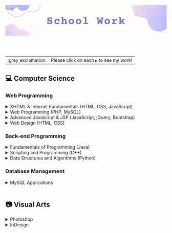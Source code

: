 ![](https://github.com/jeyla380/school_work/blob/main/images/new_schoolwork.png)

<br>
<br>

<div align="center">
 <table>
  <tr>
   <td>:grey_exclamation:</td>
   <td>Please click on each <code>&#x25B6;</code> to see my work!</td>
  </tr>
 </table>
</div>


## 💻 Computer Science

### Web Programming

<details>
  <summary>XHTML & Internet Fundamentals (HTML, CSS, JavaScript)</summary>
  
  |Assignments | Projects |
  | :--: | :--: |
  | [Image Map](https://github.com/jeyla380/school_work/tree/main/web_programming/xhtml_fundamentals/image_map) | [Bootstrap](https://github.com/jeyla380/school_work/tree/main/web_programming/xhtml_fundamentals/bootstrap) |
  | [Superheroes](https://github.com/jeyla380/school_work/tree/main/web_programming/xhtml_fundamentals/superheroes) | [Guessing Game](https://github.com/jeyla380/school_work/tree/main/web_programming/xhtml_fundamentals/guess) |
  |  | [Little Boxes](https://github.com/jeyla380/school_work/tree/main/web_programming/xhtml_fundamentals/little_boxes) |
  |  | [Lottery](https://github.com/jeyla380/school_work/tree/main/web_programming/xhtml_fundamentals/lottery) |
  |  | [Mad-Lib](https://github.com/jeyla380/school_work/tree/main/web_programming/xhtml_fundamentals/mad_lib) |
  |  | [Pizza-One](https://github.com/jeyla380/school_work/tree/main/web_programming/xhtml_fundamentals/pizza_one) |
  |  | [Pizza-Two](https://github.com/jeyla380/school_work/tree/main/web_programming/xhtml_fundamentals/pizza_two) |
  |  | [Tic-Tac-Toe](https://github.com/jeyla380/school_work/tree/main/web_programming/xhtml_fundamentals/tic_tac_toe) |
  
</details>

<details>
  <summary>Web Programming (PHP, MySQL)</summary>
  
  | Projects |
  | :--: |
  | [Hello World](https://github.com/jeyla380/school_work/tree/main/web_programming/web_programming/Hello_World) |
  | [Javascript Validation](https://github.com/jeyla380/school_work/tree/main/web_programming/web_programming/JavascriptValidation) |
  | [SQL Form](https://github.com/jeyla380/school_work/tree/main/web_programming/web_programming/MySQLForm) |
  | [Planet Form](https://github.com/jeyla380/school_work/tree/main/web_programming/web_programming/Planet_Forms) |
  | [eCommerce](https://github.com/jeyla380/school_work/tree/main/web_programming/web_programming/eCommerce) |
  | [PHP-One](https://github.com/jeyla380/school_work/tree/main/web_programming/web_programming/php_one) |
  
</details>


<details>
  <summary>Advanced Javascript & JSP (JavaScript, jQuery, Bootstrap)</summary>
  
  | Projects |
  | :--: |
  | [Javascript Refresher](https://github.com/jeyla380/school_work/tree/main/web_programming/advanced_javascript/H1) |
  | [Book Search](https://github.com/jeyla380/school_work/tree/main/web_programming/advanced_javascript/H2) |
  | [Carousel](https://github.com/jeyla380/school_work/tree/main/web_programming/advanced_javascript/H3) |
  | [JQuery Intro](https://github.com/jeyla380/school_work/tree/main/web_programming/advanced_javascript/H4) |
  | [JQuery Website](https://github.com/jeyla380/school_work/tree/main/web_programming/advanced_javascript/H5) |
  | [Bootstrap Site](https://github.com/jeyla380/school_work/tree/main/web_programming/advanced_javascript/H6) |
  | [Mobile Site](https://github.com/jeyla380/school_work/tree/main/web_programming/advanced_javascript/H7) |
  | [Twitter Site](https://github.com/jeyla380/school_work/tree/main/web_programming/advanced_javascript/H8) |
  
</details>

<details>
  <summary>Web Design (HTML, CSS)</summary>
  
  | Assignments | Projects |
  | :--: | :--: |
  | [Create a Gif](https://github.com/jeyla380/school_work/tree/main/web_programming/web_design/A4) | [Digital Mockup](https://github.com/jeyla380/school_work/tree/main/web_programming/web_design/Digital_Mockup) |
  | [Creating Tables](https://github.com/jeyla380/school_work/tree/main/web_programming/web_design/A6) | [Website Wireframe](https://github.com/jeyla380/school_work/tree/main/web_programming/web_design/Website_Wireframe) |
  |  | [Website Completed](https://github.com/jeyla380/school_work/tree/main/web_programming/web_design/Website_Completed) |
  
  
</details>


<!--| XHTML & Internet Fundamentals | Web Programming | Advanced Javascript & JSP | Website Design |
| :---: | :---: | :---: | :---: |
| [Bootstrap](https://github.com/jeyla380/school_work/tree/main/web_programming/xhtml_fundamentals/bootstrap) | [Hello World](https://github.com/jeyla380/school_work/tree/main/web_programming/web_programming/Hello_World) | [Javascript Refresher](https://github.com/jeyla380/school_work/tree/main/web_programming/advanced_javascript/H1) | [Create a Gif](https://github.com/jeyla380/school_work/tree/main/web_programming/web_design/A4) |
| [Guessing Game](https://github.com/jeyla380/school_work/tree/main/web_programming/xhtml_fundamentals/guess) | [Javascript Validation](https://github.com/jeyla380/school_work/tree/main/web_programming/web_programming/JavascriptValidation) | [Book Search](https://github.com/jeyla380/school_work/tree/main/web_programming/advanced_javascript/H2) | [Creating Tables](https://github.com/jeyla380/school_work/tree/main/web_programming/web_design/A6) |
| [Image Map](https://github.com/jeyla380/school_work/tree/main/web_programming/xhtml_fundamentals/image_map) | [SQL Form](https://github.com/jeyla380/school_work/tree/main/web_programming/web_programming/MySQLForm) | [Carousel](https://github.com/jeyla380/school_work/tree/main/web_programming/advanced_javascript/H3) | [Digital Mockup](https://github.com/jeyla380/school_work/tree/main/web_programming/web_design/Digital_Mockup) |
| [Little Boxes](https://github.com/jeyla380/school_work/tree/main/web_programming/xhtml_fundamentals/little_boxes) | [Planet Form](https://github.com/jeyla380/school_work/tree/main/web_programming/web_programming/Planet_Forms) | [JQuery Intro](https://github.com/jeyla380/school_work/tree/main/web_programming/advanced_javascript/H4) | [Website Wireframe](https://github.com/jeyla380/school_work/tree/main/web_programming/web_design/Website_Wireframe) |
| [Lottery](https://github.com/jeyla380/school_work/tree/main/web_programming/xhtml_fundamentals/lottery) | [eCommerce](https://github.com/jeyla380/school_work/tree/main/web_programming/web_programming/eCommerce) | [JQuery Website](https://github.com/jeyla380/school_work/tree/main/web_programming/advanced_javascript/H5) | [Website Completed](https://github.com/jeyla380/school_work/tree/main/web_programming/web_design/Website_Completed) |
| [Mad-Lib](https://github.com/jeyla380/school_work/tree/main/web_programming/xhtml_fundamentals/mad_lib) | [PHP-One](https://github.com/jeyla380/school_work/tree/main/web_programming/web_programming/php_one) | [Bootstrap Site](https://github.com/jeyla380/school_work/tree/main/web_programming/advanced_javascript/H6) |  |
| [Pizza-One](https://github.com/jeyla380/school_work/tree/main/web_programming/xhtml_fundamentals/pizza_one) |  | [Mobile Site](https://github.com/jeyla380/school_work/tree/main/web_programming/advanced_javascript/H7) |  |
| [Pizza-Two](https://github.com/jeyla380/school_work/tree/main/web_programming/xhtml_fundamentals/pizza_two) |  | [Twitter Site](https://github.com/jeyla380/school_work/tree/main/web_programming/advanced_javascript/H8) |  |
| [Superheroes](https://github.com/jeyla380/school_work/tree/main/web_programming/xhtml_fundamentals/superheroes) |  |  |  |
| [Tic-Tac-Toe](https://github.com/jeyla380/school_work/tree/main/web_programming/xhtml_fundamentals/tic_tac_toe) |  |  |  |-->

### Back-end Programming
<details>
  <summary>Fundamentals of Programming (Java)</summary>
  
  | Labs | Assignments | Projects |
  | :--: | :--: | :--: |
  | [LabMid1](https://github.com/jeyla380/school_work/tree/main/backend_programming/java/LabMid1) | [Assignment 01](https://github.com/jeyla380/school_work/tree/main/backend_programming/java/A01) | [Midterm 1](https://github.com/jeyla380/school_work/tree/main/backend_programming/java/Midterm1) |
  | [LabMid2](https://github.com/jeyla380/school_work/tree/main/backend_programming/java/LabMid2) | [Assignment 02](https://github.com/jeyla380/school_work/tree/main/backend_programming/java/A02) | [Midterm 2](https://github.com/jeyla380/school_work/tree/main/backend_programming/java/Midterm2) |
  | | [Assignment 03](https://github.com/jeyla380/school_work/tree/main/backend_programming/java/A03) | [Final](https://github.com/jeyla380/school_work/tree/main/backend_programming/java/Final) |
  | | [Assignment 05](https://github.com/jeyla380/school_work/tree/main/backend_programming/java/A05) | |
  | | [Assignment 06](https://github.com/jeyla380/school_work/tree/main/backend_programming/java/A06) | |
  
</details>

<details>
 <summary>Scripting and Programming (C++)</summary>
 
 | Labs | Projects |
 | :--: | :--: |
 | [Exact Change](https://github.com/jeyla380/school_work/blob/main/backend_programming/c%2B%2B/labs/exact_change.cpp) | [Class Roster Project](https://github.com/jeyla380/school_work/tree/main/backend_programming/c++/projects/class_roster) |
 | [Interstate Highway](https://github.com/jeyla380/school_work/blob/main/backend_programming/c%2B%2B/labs/interstate_highway.cpp) | |
 | [Name Formatting](https://github.com/jeyla380/school_work/blob/main/backend_programming/c%2B%2B/labs/name_format.cpp) | |
 | [Varied Input Data](https://github.com/jeyla380/school_work/blob/main/backend_programming/c%2B%2B/labs/varied_input_data.cpp) | |
 | [Reverse Numbers](https://github.com/jeyla380/school_work/blob/main/backend_programming/c%2B%2B/labs/reverse_numbers.cpp) | |
 | [Middle Item](https://github.com/jeyla380/school_work/blob/main/backend_programming/c%2B%2B/labs/middle_item.cpp) | |
 | [Normalizing List](https://github.com/jeyla380/school_work/blob/main/backend_programming/c%2B%2B/labs/normalizing_list.cpp) | |
 | [Word Frequencies](https://github.com/jeyla380/school_work/blob/main/backend_programming/c%2B%2B/labs/word_frequencies.cpp) | |
 | [Sort A Vector](https://github.com/jeyla380/school_work/blob/main/backend_programming/c%2B%2B/labs/sort_vector.cpp) | |
 | [Word Frequencies With Functions](https://github.com/jeyla380/school_work/blob/main/backend_programming/c%2B%2B/labs/word_frequencies_two.cpp) | |
 
</details>

<details>
 <summary>Data Structures and Algorithms (Python)</summary>
 
 | Labs | Projects |
 | :--: | :--: |
 | [Get Location] | |

</details>



<!--| Fundamentals of Programming (Java) | 
| :---: |
| [LabMid1](https://github.com/jeyla380/school_work/tree/main/backend_programming/java/LabMid1) |
| [LabMid2](https://github.com/jeyla380/school_work/tree/main/backend_programming/java/LabMid2) |
| [Assignment 01](https://github.com/jeyla380/school_work/tree/main/backend_programming/java/A01) |
| [Assignment 02](https://github.com/jeyla380/school_work/tree/main/backend_programming/java/A02) |
| [Assignment 03](https://github.com/jeyla380/school_work/tree/main/backend_programming/java/A03) |
| [Assignment 05](https://github.com/jeyla380/school_work/tree/main/backend_programming/java/A05) |
| [Assignment 06](https://github.com/jeyla380/school_work/tree/main/backend_programming/java/A06) |
| [Midterm 1](https://github.com/jeyla380/school_work/tree/main/backend_programming/java/Midterm1) |
| [Midterm 2](https://github.com/jeyla380/school_work/tree/main/backend_programming/java/Midterm2) |
| [Final](https://github.com/jeyla380/school_work/tree/main/backend_programming/java/Final) |-->

### Database Management
<details>
  <summary>MySQL Applications</summary>
  
  | Projects |
  | :--: |
  | [Jaunty Coffee Co.](https://github.com/jeyla380/school_work/tree/main/database_management/mysql) | 
  
</details>

<br>


## 📷 Visual Arts
<details>
<summary>Photoshop</summary>
  
  | Assignments| Projects |
  | :--: | :--:|
  | [Field Blur](https://github.com/jeyla380/school_work/blob/main/visual_arts/photoshop/assignments/Field_Blur.JPG) | [Vintage Picture](https://github.com/jeyla380/school_work/tree/main/visual_arts/photoshop/creative_project03) |
  | [Font Practice](https://github.com/jeyla380/school_work/blob/main/visual_arts/photoshop/assignments/Font_Practice.JPG) | [CD Cover](https://github.com/jeyla380/school_work/tree/main/visual_arts/photoshop/creative_project04) |
  | [Quote](https://github.com/jeyla380/school_work/blob/main/visual_arts/photoshop/assignments/Paragraph_Quote.JPG) | [Brushed Photo](https://github.com/jeyla380/school_work/tree/main/visual_arts/photoshop/creative_project05) |
  | [Actions](https://github.com/jeyla380/school_work/blob/main/visual_arts/photoshop/assignments/actions_practice.JPG) | [Alien Movie Poster](https://github.com/jeyla380/school_work/tree/main/visual_arts/photoshop/creative_project06) |
  | [Artboard](https://github.com/jeyla380/school_work/blob/main/visual_arts/photoshop/assignments/artboard.JPG) | |
  | [Painted Apple](https://github.com/jeyla380/school_work/blob/main/visual_arts/photoshop/assignments/painted_apple.JPG) | | 
  | [Vector Art](https://github.com/jeyla380/school_work/blob/main/visual_arts/photoshop/assignments/vector_art.JPG) | |
  
  </details>

<details>
  <summary>InDesign</summary>
  
  | Projects |
  | :--: | 
  |[Wildlife Magazine](https://github.com/jeyla380/school_work/tree/main/visual_arts/indesign/project01)|
  |[Two-Tone Book Cover](https://github.com/jeyla380/school_work/tree/main/visual_arts/indesign/project03)|
  |[Wildlife Collage](https://github.com/jeyla380/school_work/tree/main/visual_arts/indesign/project05)|
  |[Stickers](https://github.com/jeyla380/school_work/tree/main/visual_arts/indesign/project06)|
  |[Calendar](https://github.com/jeyla380/school_work/tree/main/visual_arts/indesign/project07)|
  
</details>



<!--| Photoshop | InDesign |
| :---: | :---: |
| [Vintage Picture](https://github.com/jeyla380/school_work/tree/main/visual_arts/photoshop/creative_project03) | [Wildlife Magazine](https://github.com/jeyla380/school_work/tree/main/visual_arts/indesign/project01) | 
| [CD Cover](https://github.com/jeyla380/school_work/tree/main/visual_arts/photoshop/creative_project04) | [Two-Tone Book Cover](https://github.com/jeyla380/school_work/tree/main/visual_arts/indesign/project03) |
| [Brushed Photo](https://github.com/jeyla380/school_work/tree/main/visual_arts/photoshop/creative_project05) | [Wildlife Collage](https://github.com/jeyla380/school_work/tree/main/visual_arts/indesign/project05) |
| [Alien Movie Poster](https://github.com/jeyla380/school_work/tree/main/visual_arts/photoshop/creative_project06) | [Stickers](https://github.com/jeyla380/school_work/tree/main/visual_arts/indesign/project06) |
| [Other Assignments](https://github.com/jeyla380/school_work/tree/main/visual_arts/photoshop/assignments) | [Calendar](https://github.com/jeyla380/school_work/tree/main/visual_arts/indesign/project07) |-->
